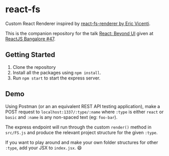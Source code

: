 # react-fs

Custom React Renderer inspired by [react-fs-renderer by Eric Vicenti](https://github.com/ericvicenti/react-fs-renderer/).

This is the companion repository for the talk [React: Beyond UI](https://slides.com/abinavseelan/react-custom-renderers#/) given at [ReactJS Bangalore #47](https://www.meetup.com/ReactJS-Bangalore/events/261134398/).


## Getting Started

1. Clone the repository
2. Install all the packages using `npm install`.
3. Run `npm start` to start the express server.

## Demo

Using Postman (or an an equivalent REST API testing application), make a POST request to `localhost:1337/:type/:name` where `:type` is either `react` or `basic` and `:name` is any non-spaced text (eg: `foo-bar`).

The express endpoint will run through the custom `render()` method in `src/FS.js` and produce the relevant project structure for the given `:type`.

If you want to play around and make your own folder structures for other `:type`, add your JSX to `index.jsx`. :smile:
